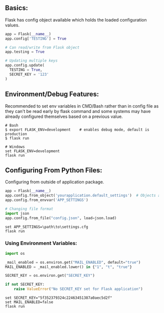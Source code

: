 ## Basics:
Flask has config object available which holds the loaded configuration values.
```py
app = Flask(__name__)
app.config['TESTING'] = True

# Can read/write from Flask object
app.testing = True

# Updating multiple keys
app.config.update(
  TESTING = True,
  SECRET_KEY = '123'
)
```

## Environment/Debug Features:
Recommended to set env variables in CMD/Bash rather than in config file as they can't be read early by flask command and some systems may have already configured themselves based on a previous value.

```
# Bash
$ export FLASK_ENV=development    # enables debug mode, default is production
$ flask run

# Windows
set FLASK_ENV=development
flask run
```

## Configuring From Python Files:
Configuring from outside of application package.

```py
app = Flask(__name__)
app.config.from_object('yourapplication.default_settings')  # Objects are either modules/classes, loads only UPPERCASE attributes
app.config.from_envvar('APP_SETTINGS')

# Changing file format
import json
app.config.from_file("config.json", load=json.load)
```
```
set APP_SETTINGS=\path\to\settings.cfg
flask run
```

### Using Environment Variables:
```py
import os

_mail_enabled = os.environ.get("MAIL_ENABLED", default="true")
MAIL_ENABLED = _mail_enabled.lower() in {"1", "t", "true"}

SECRET_KEY = os.environ.get("SECRET_KEY")

if not SECRET_KEY:
    raise ValueError("No SECRET_KEY set for Flask application")
```
```
set SECRET_KEY="5f352379324c22463451387a0aec5d2f"
set MAIL_ENABLED=false
flask run
```
